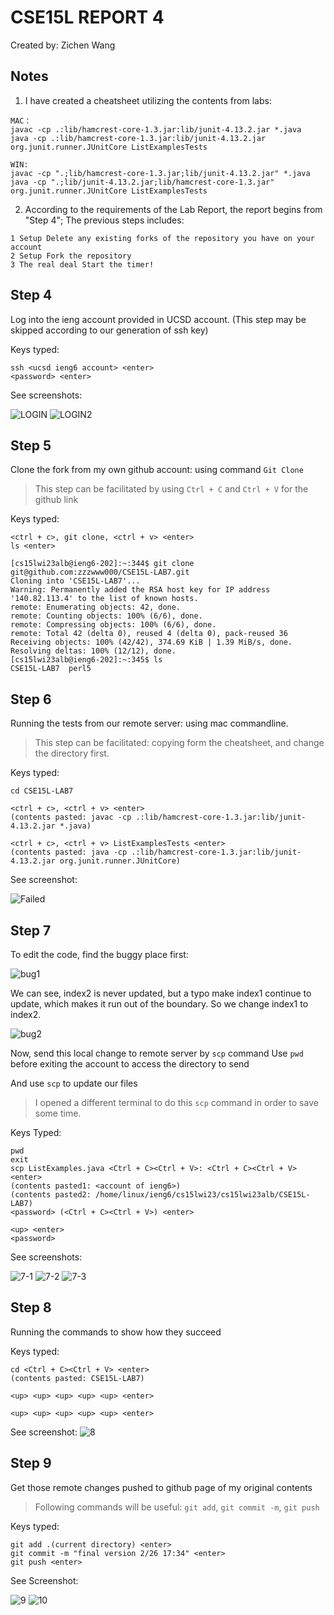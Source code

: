 # **CSE15L REPORT 4**

Created by: Zichen Wang

## **Notes**

1. I have created a cheatsheet utilizing the contents from labs:

```
MAC：
javac -cp .:lib/hamcrest-core-1.3.jar:lib/junit-4.13.2.jar *.java
java -cp .:lib/hamcrest-core-1.3.jar:lib/junit-4.13.2.jar org.junit.runner.JUnitCore ListExamplesTests

WIN:
javac -cp ".;lib/hamcrest-core-1.3.jar;lib/junit-4.13.2.jar" *.java
java -cp ".;lib/junit-4.13.2.jar;lib/hamcrest-core-1.3.jar" org.junit.runner.JUnitCore ListExamplesTests
```
2. According to the requirements of the Lab Report, the report begins from "Step 4"; The previous steps includes:

```
1 Setup Delete any existing forks of the repository you have on your account
2 Setup Fork the repository
3 The real deal Start the timer!
```


## **Step 4**

Log into the ieng account provided in UCSD account.
(This step may be skipped according to our generation of ssh key)

Keys typed:
```
ssh <ucsd ieng6 account> <enter>
<password> <enter>
```

See screenshots:

![LOGIN](https://user-images.githubusercontent.com/120359926/221451750-940a2198-ee7d-4b9c-b548-ab397eea7ab4.png)
![LOGIN2](https://user-images.githubusercontent.com/120359926/221451757-b9f16ea0-449b-4080-9a3b-d422a4204f35.png)



## **Step 5**
Clone the fork from my own github account: using command `Git Clone`

> This step can be facilitated by using `Ctrl + C` and `Ctrl + V` for the github link

Keys typed:
```
<ctrl + c>, git clone, <ctrl + v> <enter>
ls <enter>
```

```
[cs15lwi23alb@ieng6-202]:~:344$ git clone git@github.com:zzzwww000/CSE15L-LAB7.git
Cloning into 'CSE15L-LAB7'...
Warning: Permanently added the RSA host key for IP address '140.82.113.4' to the list of known hosts.
remote: Enumerating objects: 42, done.
remote: Counting objects: 100% (6/6), done.
remote: Compressing objects: 100% (6/6), done.
remote: Total 42 (delta 0), reused 4 (delta 0), pack-reused 36
Receiving objects: 100% (42/42), 374.69 KiB | 1.39 MiB/s, done.
Resolving deltas: 100% (12/12), done.
[cs15lwi23alb@ieng6-202]:~:345$ ls
CSE15L-LAB7  perl5
```


## **Step 6**
Running the tests from our remote server: using mac commandline.

> This step can be facilitated: copying form the cheatsheet, and change the directory first.

Keys typed:
```
cd CSE15L-LAB7

<ctrl + c>, <ctrl + v> <enter>
(contents pasted: javac -cp .:lib/hamcrest-core-1.3.jar:lib/junit-4.13.2.jar *.java)

<ctrl + c>, <ctrl + v> ListExamplesTests <enter>
(contents pasted: java -cp .:lib/hamcrest-core-1.3.jar:lib/junit-4.13.2.jar org.junit.runner.JUnitCore)
```

See screenshot:

![Failed](https://user-images.githubusercontent.com/120359926/221452980-4f53b39b-d678-404e-9001-ea1eb35cc9f3.png)


## **Step 7**
To edit the code, find the buggy place first:

![bug1](https://user-images.githubusercontent.com/120359926/221453117-fc32857c-1d03-4107-bf55-bd1cdcf04ed0.png)

We can see, index2 is never updated, but a typo make index1 continue to update, which makes it run out of the boundary. So we change index1 to index2.

![bug2](https://user-images.githubusercontent.com/120359926/221453185-bf6ee8d4-c0ba-4ccc-883c-e3d751087a1e.png)

Now, send this local change to remote server by `scp` command
Use `pwd` before exiting the account to access the directory to send

And use `scp` to update our files

> I opened a different terminal to do this `scp` command in order to save some time.

Keys Typed:
```
pwd
exit
scp ListExamples.java <Ctrl + C><Ctrl + V>: <Ctrl + C><Ctrl + V> <enter>
(contents pasted1: <account of ieng6>)
(contents pasted2: /home/linux/ieng6/cs15lwi23/cs15lwi23alb/CSE15L-LAB7)
<password> (<Ctrl + C><Ctrl + V>) <enter>

<up> <enter>
<password>
```

See screenshots:

![7-1](https://user-images.githubusercontent.com/120359926/221455210-d8cee246-b400-40cf-8fa5-96cdab929c5c.png)
![7-2](https://user-images.githubusercontent.com/120359926/221455243-f952ac68-daa1-44bb-937c-fd2eee9ad64d.png)
![7-3](https://user-images.githubusercontent.com/120359926/221455333-11ace70b-ccf7-4649-91a8-b93cfbfe896a.png)

## **Step 8**
Running the commands to show how they succeed

Keys typed:
```
cd <Ctrl + C><Ctrl + V> <enter>
(contents pasted: CSE15L-LAB7)

<up> <up> <up> <up> <up> <enter>

<up> <up> <up> <up> <up> <enter>

```

See screenshot:
![8](https://user-images.githubusercontent.com/120359926/221455770-5d409daf-8db9-4d59-9646-a7644e2ee209.png)

## **Step 9**
Get those remote changes pushed to github page of my original contents

> Following commands will be useful: `git add`, `git commit -m`, `git push`

Keys typed:
```
git add .(current directory) <enter>
git commit -m "final version 2/26 17:34" <enter>
git push <enter>
```
See Screenshot:

![9](https://user-images.githubusercontent.com/120359926/221464950-2ee10594-2eb3-4bb4-bb57-ddea29ef94d8.png)
![10](https://user-images.githubusercontent.com/120359926/221695031-c7addcfa-4b59-43f7-9bcf-5a9ee1a101d0.png)

